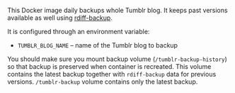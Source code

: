 This Docker image daily backups whole Tumblr blog. It keeps past versions available as well using
[rdiff-backup](http://www.nongnu.org/rdiff-backup/).

It is configured through an environment variable:
 * `TUMBLR_BLOG_NAME` – name of the Tumblr blog to backup

You should make sure you mount backup volume (`/tumblr-backup-history`) so that backup is preserved
when container is recreated. This volume contains the latest backup together with `rdiff-backup`
data for previous versions. `/tumblr-backup` volume contains only the latest backup.
